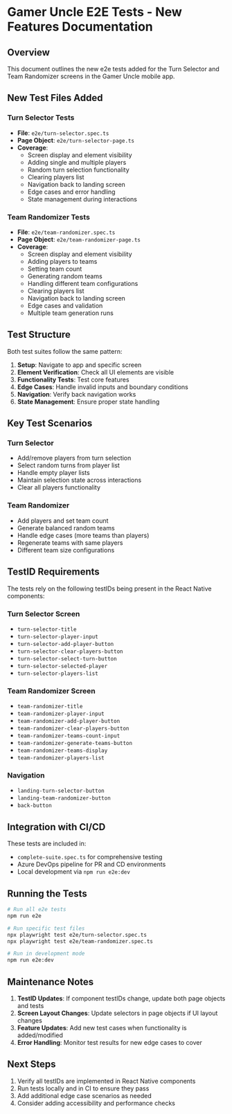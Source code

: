 # Gamer Uncle E2E Tests - New Features Documentation

## Overview
This document outlines the new e2e tests added for the Turn Selector and Team Randomizer screens in the Gamer Uncle mobile app.

## New Test Files Added

### Turn Selector Tests
- **File**: `e2e/turn-selector.spec.ts`
- **Page Object**: `e2e/turn-selector-page.ts`
- **Coverage**: 
  - Screen display and element visibility
  - Adding single and multiple players
  - Random turn selection functionality
  - Clearing players list
  - Navigation back to landing screen
  - Edge cases and error handling
  - State management during interactions

### Team Randomizer Tests  
- **File**: `e2e/team-randomizer.spec.ts`
- **Page Object**: `e2e/team-randomizer-page.ts`
- **Coverage**:
  - Screen display and element visibility
  - Adding players to teams
  - Setting team count
  - Generating random teams
  - Handling different team configurations
  - Clearing players list
  - Navigation back to landing screen
  - Edge cases and validation
  - Multiple team generation runs

## Test Structure

Both test suites follow the same pattern:
1. **Setup**: Navigate to app and specific screen
2. **Element Verification**: Check all UI elements are visible
3. **Functionality Tests**: Test core features
4. **Edge Cases**: Handle invalid inputs and boundary conditions
5. **Navigation**: Verify back navigation works
6. **State Management**: Ensure proper state handling

## Key Test Scenarios

### Turn Selector
- Add/remove players from turn selection
- Select random turns from player list
- Handle empty player lists
- Maintain selection state across interactions
- Clear all players functionality

### Team Randomizer
- Add players and set team count
- Generate balanced random teams
- Handle edge cases (more teams than players)
- Regenerate teams with same players
- Different team size configurations

## TestID Requirements

The tests rely on the following testIDs being present in the React Native components:

### Turn Selector Screen
- `turn-selector-title`
- `turn-selector-player-input`
- `turn-selector-add-player-button`
- `turn-selector-clear-players-button`
- `turn-selector-select-turn-button`
- `turn-selector-selected-player`
- `turn-selector-players-list`

### Team Randomizer Screen
- `team-randomizer-title`
- `team-randomizer-player-input`
- `team-randomizer-add-player-button`
- `team-randomizer-clear-players-button`
- `team-randomizer-teams-count-input`
- `team-randomizer-generate-teams-button`
- `team-randomizer-teams-display`
- `team-randomizer-players-list`

### Navigation
- `landing-turn-selector-button`
- `landing-team-randomizer-button`
- `back-button`

## Integration with CI/CD

These tests are included in:
- `complete-suite.spec.ts` for comprehensive testing
- Azure DevOps pipeline for PR and CD environments
- Local development via `npm run e2e:dev`

## Running the Tests

```bash
# Run all e2e tests
npm run e2e

# Run specific test files
npx playwright test e2e/turn-selector.spec.ts
npx playwright test e2e/team-randomizer.spec.ts

# Run in development mode
npm run e2e:dev
```

## Maintenance Notes

1. **TestID Updates**: If component testIDs change, update both page objects and tests
2. **Screen Layout Changes**: Update selectors in page objects if UI layout changes
3. **Feature Updates**: Add new test cases when functionality is added/modified
4. **Error Handling**: Monitor test results for new edge cases to cover

## Next Steps

1. Verify all testIDs are implemented in React Native components
2. Run tests locally and in CI to ensure they pass
3. Add additional edge case scenarios as needed
4. Consider adding accessibility and performance checks
